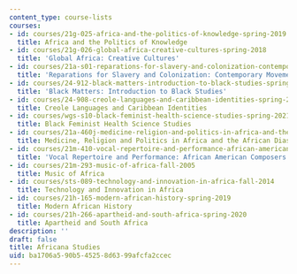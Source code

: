 ```yaml
---
content_type: course-lists
courses:
- id: courses/21g-025-africa-and-the-politics-of-knowledge-spring-2019
  title: Africa and the Politics of Knowledge
- id: courses/21g-026-global-africa-creative-cultures-spring-2018
  title: 'Global Africa: Creative Cultures'
- id: courses/21a-s01-reparations-for-slavery-and-colonization-contemporary-movements-for-justice-fall-2021
  title: 'Reparations for Slavery and Colonization: Contemporary Movements for Justice'
- id: courses/24-912-black-matters-introduction-to-black-studies-spring-2017
  title: 'Black Matters: Introduction to Black Studies'
- id: courses/24-908-creole-languages-and-caribbean-identities-spring-2017
  title: Creole Languages and Caribbean Identities
- id: courses/wgs-s10-black-feminist-health-science-studies-spring-2021
  title: Black Feminist Health Science Studies
- id: courses/21a-460j-medicine-religion-and-politics-in-africa-and-the-african-diaspora-spring-2005
  title: Medicine, Religion and Politics in Africa and the African Diaspora
- id: courses/21m-410-vocal-repertoire-and-performance-african-american-composers-spring-2005
  title: 'Vocal Repertoire and Performance: African American Composers'
- id: courses/21m-293-music-of-africa-fall-2005
  title: Music of Africa
- id: courses/sts-089-technology-and-innovation-in-africa-fall-2014
  title: Technology and Innovation in Africa
- id: courses/21h-165-modern-african-history-spring-2019
  title: Modern African History
- id: courses/21h-266-apartheid-and-south-africa-spring-2020
  title: Apartheid and South Africa
description: ''
draft: false
title: Africana Studies
uid: ba1706a5-90b5-4525-8d63-99afcfa2ccec
---
```

